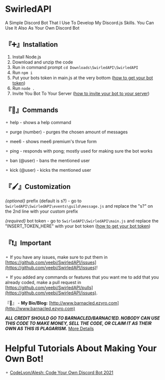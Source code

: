 # SwirledAPI
A Simple Discord Bot That I Use To Develop My Discord.js Skills. You Can Use It Also As Your Own Discord Bot

## 『➕』**Installation**
1. Install Node.js 
2. Download and unzip the code
3. Run in command prompt `cd Downloads\SwirledAPI\SwirledAPI`
4. Run `npm i`
5. Put your bots token in main.js at the very bottom ([how to get your bot token](https://www.writebots.com/discord-bot-token/))
6. Run `node .`
7. Invite You Bot To Your Server ([how to invite your bot to your server](https://discordjs.guide/preparations/adding-your-bot-to-servers.html#bot-invite-links))

## 『💬』**Commands**

⚬ help - shows a help command

⚬ purge (number) - purges the chosen amount of messages

⚬ mee6 - shows mee6 premium's thrue form

⚬ ping - responds with pong; mostly used for making sure the bot works

⚬ ban (@user) - bans the mentioned user

⚬ kick (@user) - kicks the mentioned user

## 『🖌️』**Customization** 

*{optional}* prefix (default is s?) - go to `SwirledAPI\SwirledAPI\events\guild\message.js` and replace the "s?" on the 2nd line with your custom prefix

*{required}* bot token - go to `SwirledAPI\SwirledAPI\main.js` and replace the "INSERT_TOKEN_HERE" with your bot token ([how to get your bot token](https://www.writebots.com/discord-bot-token/))

## 『❗』**Important**

⚬ If you have any issues, make sure to put them in [https://github.com/yeebi/SwirledAPI/issues](https://github.com/yeebi/SwirledAPI/issues)!

⚬ If you added any commands or features that you want me to add that you already coded, make a pull request in [https://github.com/yeebi/SwirledAPI/pulls](https://github.com/yeebi/SwirledAPI/issues).

『🔗』 - **My Bio/Blog:** [http://www.barnacled.ezyro.com](http://www.barnacled.ezyro.com)

***ALL CREDIT SHOULD GO TO BARNACLED/BARNAC1ED. NOBODY CAN USE THIS CODE TO MAKE MONEY, SELL THE CODE, OR CLAIM IT AS THEIR OWN AS THIS IS PLAGARISM.*** [More Details](https://github.com/yeebi/SwirledAPI/blob/main/LICENSE.md)

# Helpful Tutorials About Making Your Own Bot!

⚬ [CodeLyon/Alesh: Code Your Own Discord Bot 2021](https://www.youtube.com/playlist?list=PLbbLC0BLaGjpyzN1rg-gK4dUqbn8eJQq4)

